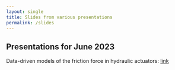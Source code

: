 ```yaml
---
layout: single
title: Slides from various presentations
permalink: /slides
---
```


## Presentations for June 2023

Data-driven models of the friction force in hydraulic actuators: [link](hydraulics_06_2023)